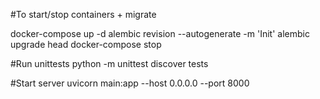 #To start/stop containers + migrate

docker-compose up -d
alembic revision --autogenerate -m 'Init'
alembic upgrade head
docker-compose stop

#Run unittests
python -m unittest discover tests

#Start server
uvicorn main:app --host 0.0.0.0 --port 8000